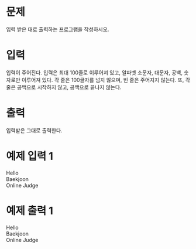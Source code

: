 # 문제
입력 받은 대로 출력하는 프로그램을 작성하시오.

# 입력
입력이 주어진다. 입력은 최대 100줄로 이루어져 있고, 알파벳 소문자, 대문자, 공백, 숫자로만 이루어져 있다. 각 줄은 100글자를 넘지 않으며, 빈 줄은 주어지지 않는다. 또, 각 줄은 공백으로 시작하지 않고, 공백으로 끝나지 않는다.

# 출력
입력받은 그대로 출력한다.

# 예제 입력 1 
Hello  
Baekjoon  
Online Judge
# 예제 출력 1 
Hello  
Baekjoon  
Online Judge
